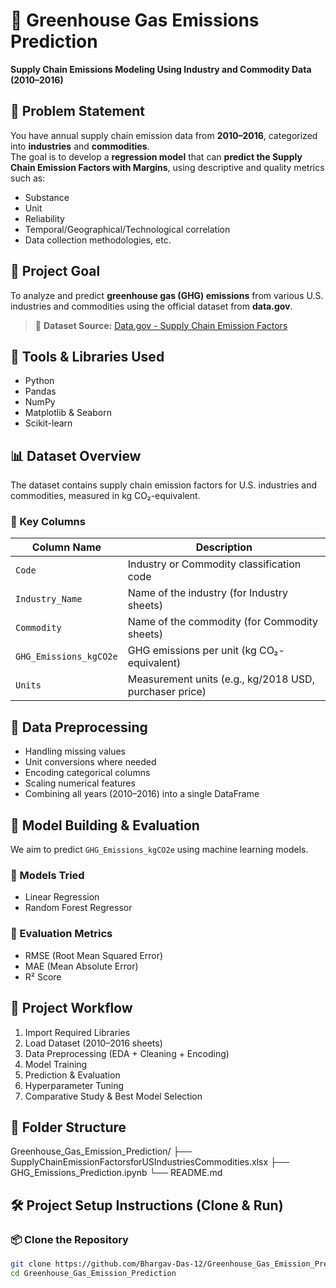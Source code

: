 # 🌱 Greenhouse Gas Emissions Prediction

**Supply Chain Emissions Modeling Using Industry and Commodity Data (2010–2016)**

## 📌 Problem Statement

You have annual supply chain emission data from **2010–2016**, categorized into **industries** and **commodities**.  
The goal is to develop a **regression model** that can **predict the Supply Chain Emission Factors with Margins**, using descriptive and quality metrics such as:
- Substance  
- Unit  
- Reliability  
- Temporal/Geographical/Technological correlation  
- Data collection methodologies, etc.

## 🎯 Project Goal

To analyze and predict **greenhouse gas (GHG) emissions** from various U.S. industries and commodities using the official dataset from **data.gov**.

> 🔗 **Dataset Source:** [Data.gov - Supply Chain Emission Factors](https://catalog.data.gov/dataset/supply-chain-greenhouse-gas-emission-factors-for-us-industries-and-commodities)

## 🧰 Tools & Libraries Used

- Python  
- Pandas  
- NumPy  
- Matplotlib & Seaborn  
- Scikit-learn  

## 📊 Dataset Overview

The dataset contains supply chain emission factors for U.S. industries and commodities, measured in kg CO₂-equivalent.

### 🔑 Key Columns

| Column Name             | Description                                         |
|-------------------------|-----------------------------------------------------|
| `Code`                  | Industry or Commodity classification code          |
| `Industry_Name`         | Name of the industry (for Industry sheets)         |
| `Commodity`             | Name of the commodity (for Commodity sheets)       |
| `GHG_Emissions_kgCO2e`  | GHG emissions per unit (kg CO₂-equivalent)         |
| `Units`                 | Measurement units (e.g., kg/2018 USD, purchaser price) |

## 🧹 Data Preprocessing

- Handling missing values  
- Unit conversions where needed  
- Encoding categorical columns  
- Scaling numerical features  
- Combining all years (2010–2016) into a single DataFrame  

## 🤖 Model Building & Evaluation

We aim to predict `GHG_Emissions_kgCO2e` using machine learning models.

### 🧪 Models Tried

- Linear Regression  
- Random Forest Regressor  

### 📐 Evaluation Metrics

- RMSE (Root Mean Squared Error)  
- MAE (Mean Absolute Error)  
- R² Score  

## 🚀 Project Workflow

1. Import Required Libraries  
2. Load Dataset (2010–2016 sheets)  
3. Data Preprocessing (EDA + Cleaning + Encoding)  
4. Model Training  
5. Prediction & Evaluation  
6. Hyperparameter Tuning  
7. Comparative Study & Best Model Selection  

## 📁 Folder Structure
Greenhouse_Gas_Emission_Prediction/
├── SupplyChainEmissionFactorsforUSIndustriesCommodities.xlsx
├── GHG_Emissions_Prediction.ipynb
└── README.md

## 🛠️ Project Setup Instructions (Clone & Run)

### 📦 Clone the Repository

```bash
git clone https://github.com/Bhargav-Das-12/Greenhouse_Gas_Emission_Prediction.git
cd Greenhouse_Gas_Emission_Prediction
